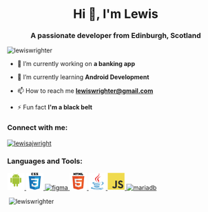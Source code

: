 <h1 align="center">Hi 👋, I'm Lewis</h1>
<h3 align="center">A passionate developer from Edinburgh, Scotland</h3>

<p align="left"> <img src="https://komarev.com/ghpvc/?username=lewiswrighter&label=Profile%20views&color=0e75b6&style=flat" alt="lewiswrighter" /> </p>

- 🔭 I’m currently working on **a banking app**

- 🌱 I’m currently learning **Android Development**

- 📫 How to reach me **lewiswrighter@gmail.com**

- ⚡ Fun fact **I'm a black belt**

<h3 align="left">Connect with me:</h3>
<p align="left">
<a href="https://instagram.com/lewisajwright" target="blank"><img align="center" src="https://raw.githubusercontent.com/rahuldkjain/github-profile-readme-generator/master/src/images/icons/Social/instagram.svg" alt="lewisajwright" height="30" width="40" /></a>
</p>

<h3 align="left">Languages and Tools:</h3>
<p align="left"> <a href="https://developer.android.com" target="_blank" rel="noreferrer"> <img src="https://raw.githubusercontent.com/devicons/devicon/master/icons/android/android-original-wordmark.svg" alt="android" width="40" height="40"/> </a> <a href="https://www.w3schools.com/css/" target="_blank" rel="noreferrer"> <img src="https://raw.githubusercontent.com/devicons/devicon/master/icons/css3/css3-original-wordmark.svg" alt="css3" width="40" height="40"/> </a> <a href="https://www.figma.com/" target="_blank" rel="noreferrer"> <img src="https://www.vectorlogo.zone/logos/figma/figma-icon.svg" alt="figma" width="40" height="40"/> </a> <a href="https://www.w3.org/html/" target="_blank" rel="noreferrer"> <img src="https://raw.githubusercontent.com/devicons/devicon/master/icons/html5/html5-original-wordmark.svg" alt="html5" width="40" height="40"/> </a> <a href="https://www.java.com" target="_blank" rel="noreferrer"> <img src="https://raw.githubusercontent.com/devicons/devicon/master/icons/java/java-original.svg" alt="java" width="40" height="40"/> </a> <a href="https://developer.mozilla.org/en-US/docs/Web/JavaScript" target="_blank" rel="noreferrer"> <img src="https://raw.githubusercontent.com/devicons/devicon/master/icons/javascript/javascript-original.svg" alt="javascript" width="40" height="40"/> </a> <a href="https://mariadb.org/" target="_blank" rel="noreferrer"> <img src="https://www.vectorlogo.zone/logos/mariadb/mariadb-icon.svg" alt="mariadb" width="40" height="40"/> </a> </p>

<p>&nbsp;<img align="center" src="https://github-readme-stats.vercel.app/api?username=lewiswrighter&show_icons=true&locale=en" alt="lewiswrighter" /></p>


